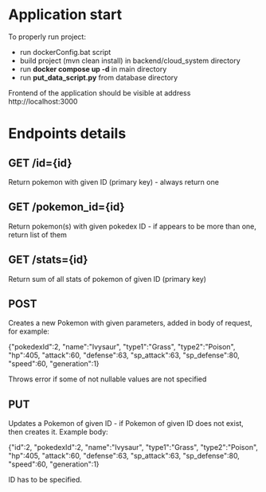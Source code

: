 # Application start
To properly run project:

* run dockerConfig.bat script
* build project (mvn clean install) in backend/cloud_system directory
* run **docker compose up -d** in main directory
* run **put_data_script.py** from database directory

Frontend of the application should be visible at address http://localhost:3000

# Endpoints details

## GET /id={id}
Return pokemon with given ID (primary key) - always return one
## GET /pokemon_id={id}
Return pokemon(s) with given pokedex ID - if appears to be more than one, return list of them
## GET /stats={id}
Return sum of all stats of pokemon of given ID (primary key)
## POST
Creates a new Pokemon with given parameters, added in body of request, for example:

{"pokedexId":2,
"name":"Ivysaur", 
"type1":"Grass",
"type2":"Poison",
"hp":405,
"attack":60,
"defense":63,
"sp_attack":63,
"sp_defense":80,
"speed":60,
"generation":1}

Throws error if some of not nullable values are not specified
## PUT
Updates a Pokemon of given ID - if Pokemon of given ID does not exist, then creates it. Example body:

{"id":2,
"pokedexId":2,
"name":"Ivysaur", 
"type1":"Grass",
"type2":"Poison",
"hp":405,
"attack":60,
"defense":63,
"sp_attack":63,
"sp_defense":80,
"speed":60,
"generation":1}

ID has to be specified.